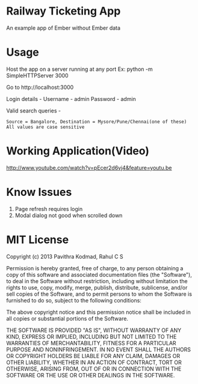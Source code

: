 Railway Ticketing App
=====================

An example app of Ember without Ember data

Usage
=====
Host the app on a server running at any port
Ex: python -m SimpleHTTPServer 3000

Go to http://localhost:3000

Login details -
	Username - admin
	Password - admin

Valid search queries - 
	
	Source = Bangalore, Destination = Mysore/Pune/Chennai(one of these)
	All values are case sensitive

Working Application(Video)
==========================

http://www.youtube.com/watch?v=pEcer2d6vj4&feature=youtu.be

Know Issues
===========

1. Page refresh requires login
2. Modal dialog not good when scrolled down

MIT License
===========
Copyright (c) 2013 Pavithra Kodmad, Rahul C S

Permission is hereby granted, free of charge, to any person obtaining a copy of this software and associated documentation files (the "Software"), to deal in the Software without restriction, including without limitation the rights to use, copy, modify, merge, publish, distribute, sublicense, and/or sell copies of the Software, and to permit persons to whom the Software is furnished to do so, subject to the following conditions:

The above copyright notice and this permission notice shall be included in all copies or substantial portions of the Software.

THE SOFTWARE IS PROVIDED "AS IS", WITHOUT WARRANTY OF ANY KIND, EXPRESS OR IMPLIED, INCLUDING BUT NOT LIMITED TO THE WARRANTIES OF MERCHANTABILITY, FITNESS FOR A PARTICULAR PURPOSE AND NONINFRINGEMENT. IN NO EVENT SHALL THE AUTHORS OR COPYRIGHT HOLDERS BE LIABLE FOR ANY CLAIM, DAMAGES OR OTHER LIABILITY, WHETHER IN AN ACTION OF CONTRACT, TORT OR OTHERWISE, ARISING FROM, OUT OF OR IN CONNECTION WITH THE SOFTWARE OR THE USE OR OTHER DEALINGS IN THE SOFTWARE.
